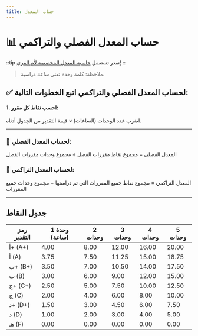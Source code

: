 ```yaml
---
title: حساب المعدل
---
```


# 📊 حساب المعدل الفصلي والتراكمي

::tip
تقدر تستعمل [حاسبة المعدل المخصصة لأم القرى!](/aljamah-walajraaat-alakadymyh/aladaa-waltqdyrat/hsab-almadl)
::

> ملاحظة: كلمة *وحدة* تعني *ساعة* دراسية.

## ✅ لحساب المعدل الفصلي والتراكمي اتبع الخطوات التالية:

#### 1. احسب نقاط كل مقرر:

اضرب عدد الوحدات (الساعات) × قيمة التقدير من الجدول أدناه.

---

### 🧮 لحساب المعدل الفصلي:

المعدل الفصلي = مجموع نقاط مقررات الفصل ÷ مجموع وحدات
مقررات الفصل

### 🧮 لحساب المعدل التراكمي:

المعدل التراكمي = مجموع نقاط جميع المقررات التي تم دراستها ÷ مجموع وحدات جميع المقررات

---

## جدول النقاط

| رمز التقدير | 1 وحدة (ساعة) | 2 وحدات | 3 وحدات | 4 وحدات | 5 وحدات |
| ----------- | ------------- | ------- | ------- | ------- | ------- |
| أ+ (A+)     | 4.00          | 8.00    | 12.00   | 16.00   | 20.00   |
| أ (A)       | 3.75          | 7.50    | 11.25   | 15.00   | 18.75   |
| ب+ (B+)     | 3.50          | 7.00    | 10.50   | 14.00   | 17.50   |
| ب (B)       | 3.00          | 6.00    | 9.00    | 12.00   | 15.00   |
| ج+ (C+)     | 2.50          | 5.00    | 7.50    | 10.00   | 12.50   |
| ج (C)       | 2.00          | 4.00    | 6.00    | 8.00    | 10.00   |
| د+ (D+)     | 1.50          | 3.00    | 4.50    | 6.00    | 7.50    |
| د (D)       | 1.00          | 2.00    | 3.00    | 4.00    | 5.00    |
| هـ (F)      | 0.00          | 0.00    | 0.00    | 0.00    | 0.00    |
